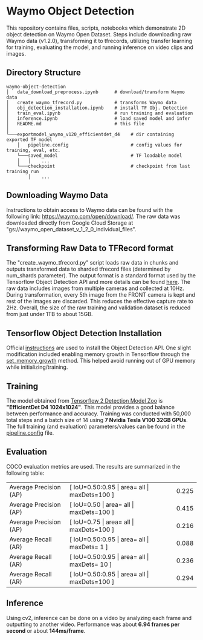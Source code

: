 # Waymo Object Detection

This repository contains files, scripts, notebooks which demonstrate 2D object detection on Waymo Open Dataset. Steps include downloading raw Waymo data (v1.2.0), transforming it to tfrecords, utilizing transfer learning for training, evaluating the model, and running inference on video clips and images.

## Directory Structure
```
waymo-object-detection
│   data_download_preprocess.ipynb      # download/transform Waymo data
│   create_waymo_tfrecord.py            # transforms Waymo data
│   obj_detection_installation.ipynb    # install TF Obj. Detection
│   train_eval.ipynb                    # run training and evaluation
│   inference.ipynb                     # load saved model and infer
│   README.md                           # this file
│   
└───exportmodel_waymo_v120_efficientdet_d4    # dir containing exported TF model
    │   pipeline.config                       # config values for training, eval, etc.
    └───saved_model                           # TF loadable model
    │   │    ...
    └───checkpoint                            # checkpoint from last training run
        │    ...
```

## Downloading Waymo Data

Instructions to obtain access to Waymo data can be found with the following link: https://waymo.com/open/download/. The raw data was downloaded directly from Google Cloud Storage at "gs://waymo_open_dataset_v_1_2_0_individual_files".

## Transforming Raw Data to TFRecord format

The "create_waymo_tfrecord.py" script loads raw data in chunks and outputs transformed data to sharded tfrecord files (determined by num_shards parameter). The output format is a standard format used by the Tensorflow Object Detection API and more details can be found [here](https://github.com/tensorflow/models/blob/master/research/object_detection/g3doc/using_your_own_dataset.md). The raw data includes images from multiple cameras and collected at 10Hz. During transformation, every 5th image from the FRONT camera is kept and rest of the images are discarded. This reduces the effective capture rate to 2Hz. Overall, the size of the raw training and validation dataset is reduced from just under 1TB to about 15GB.

## Tensorflow Object Detection Installation

Official [instructions](https://github.com/tensorflow/models/blob/master/research/object_detection/g3doc/tf2.md) are used to install the Object Detection API. One slight modification included enabling memory growth in Tensorflow through the [set_memory_growth](https://www.tensorflow.org/api_docs/python/tf/config/experimental/set_memory_growth) method. This helped avoid running out of GPU memory while initializing/training.

## Training

The model obtained from [Tensorflow 2 Detection Model Zoo](https://github.com/tensorflow/models/blob/master/research/object_detection/g3doc/tf2_detection_zoo.md) is **"EfficientDet D4 1024x1024"**. This model provides a good balance between performance and accuracy. Training was conducted with 50,000 total steps and a batch size of 14 using **7 Nvidia Tesla V100 32GB GPUs**. The full training (and evaluation) parameters/values can be found in the [pipeline.config](exportmodel_waymo_v120_efficientdet_d4/pipeline.config) file.

## Evaluation

COCO evaluation metrics are used. The results are summarized in the following table:

| | | |
| --- | --- | --- |
| Average Precision (AP) |[ IoU=0.50:0.95 \| area= all \| maxDets=100 ]|0.225|
| Average Precision (AP) |[ IoU=0.50 \| area= all \| maxDets=100 ]|0.415
| Average Precision (AP) |[ IoU=0.75 \| area= all \| maxDets=100 ]|0.216
| Average Recall (AR) |[ IoU=0.50:0.95 \| area= all \| maxDets= 1 ]|0.088
| Average Recall (AR) |[ IoU=0.50:0.95 \| area= all \| maxDets= 10 ]|0.236
| Average Recall (AR) |[ IoU=0.50:0.95 \| area= all \| maxDets=100 ]|0.294

## Inference
Using cv2, inference can be done on a video by analyzing each frame and outputting to another video. Performance was about **6.94 frames per second** or about **144ms/frame**.

